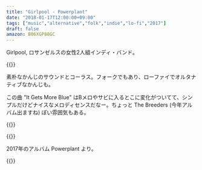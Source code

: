 ```yaml
---
title: "Girlpool - Powerplant"
date: "2018-01-17T12:00:00+09:00"
tags: ["music","alternative","folk","indie","lo-fi","2017"]
draft: false
amazon: B06XGP88GC
---
```


Girlpool, ロサンゼルスの女性2人組インディ・バンド。

{{<youtube src="9PRIyi8OIgI" title="Girlpool - It Gets More Blue">}}

素朴なかんじのサウンドとコーラス。フォークでもあり、ローファイでオルタナティブなかんじも。

この曲 "It Gets More Blue" はBメロやサビに入るとこに変化がついてて、シンプルだけどナイスなメロディセンスだなー。ちょっと The Breeders (今年アルバム出ますね) ぽい雰囲気もある。

{{<youtube src="p9JIIP5ZkIU" title="Girlpool - Powerplant">}}

{{<youtube src="8uAhIt1UFCY" title="Girlpool - 123">}}

2017年のアルバム Powerplant より。

{{<amazon asin="B06XGP88GC" title="Girlpool - Powerplant">}}
